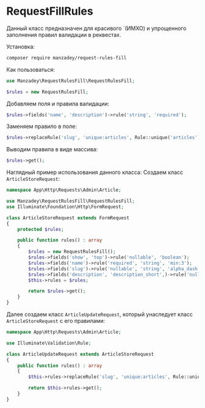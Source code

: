 # RequestFillRules

Данный класс предназначен для красивого `(ИМХО) и упрощенного заполнения правил валидации в реквестах.

Установка:
```bash
composer require manzadey/request-rules-fill
```

Как пользоваться:
```php
use Manzadey\RequestRulesFill\RequestRulesFill;

$rules = new RequestRulesFill;
```
Добавляем поля и правила валидации:
```php
$rules->fields('name', 'description')->rule('string', 'required');
```
Заменяем правило в поле:
```php
$rules->replaceRule('slug', 'unique:articles', Rule::unique('articles')->ignore($this->route('article')->id));
```
Выводим правила в виде массива:
```php
$rules->get();
```


Наглядный пример использования данного класса:
Создаем класс `ArticleStoreRequest`:
```php
namespace App\Http\Requests\Admin\Article;

use Manzadey\RequestRulesFill\RequestRulesFill;
use Illuminate\Foundation\Http\FormRequest;

class ArticleStoreRequest extends FormRequest
{
    protected $rules;

    public function rules() : array
    {
        $rules = new RequestRulesFill();
        $rules->fields('show', 'top')->rule('nullable', 'boolean');
        $rules->fields('name')->rule('required', 'string', 'min:3');
        $rules->fields('slug')->rule('nullable', 'string', 'alpha_dash', 'min:3', 'unique:articles');
        $rules->fields('description', 'description_short',)->rule('nullable', 'string');
        $this->rules = $rules;

        return $rules->get();
    }
}
```

Далее создаем класс `ArticleUpdateRequest`, который унаследует класс `ArticleStoreRequest` с его правилами:
```php
namespace App\Http\Requests\Admin\Article;

use Illuminate\Validation\Rule;

class ArticleUpdateRequest extends ArticleStoreRequest
{
    public function rules() : array
    {
        $this->rules->replaceRule('slug', 'unique:articles', Rule::unique('articles')->ignore($this->route('article')->id));

        return $this->rules->get();
    }
}
```